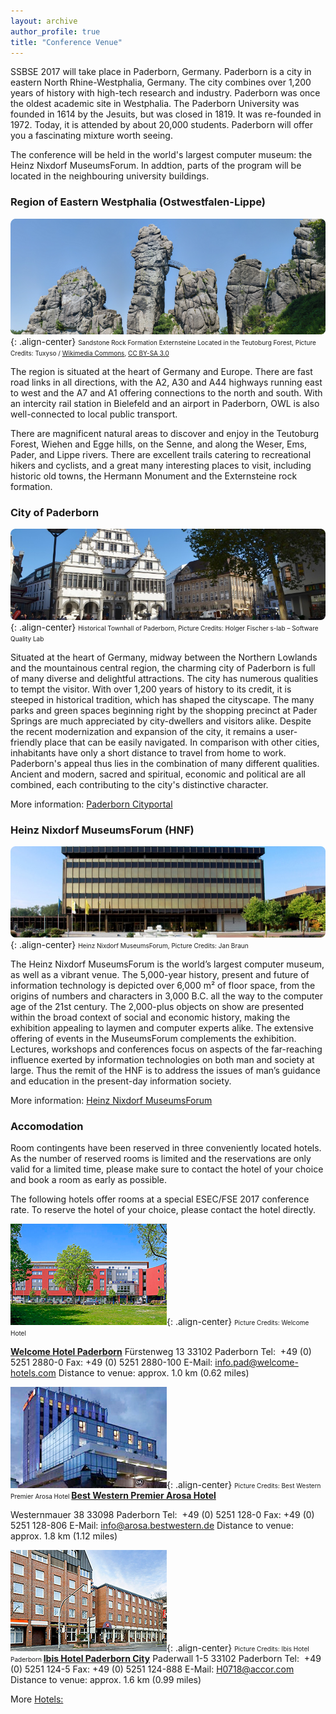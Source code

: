 ```yaml
---
layout: archive
author_profile: true
title: "Conference Venue"
---
```






SSBSE 2017 will take place in Paderborn, Germany. Paderborn is a city in eastern North Rhine-Westphalia, Germany. The city combines over 1,200 years of history with high-tech research and industry. Paderborn was once the oldest academic site in Westphalia. The Paderborn University was founded in 1614 by the Jesuits, but was closed in 1819. It was re-founded in 1972. Today, it is attended by about 20,000 students. Paderborn will offer you a fascinating mixture worth seeing.

The conference will be held in the world's largest computer museum: the Heinz Nixdorf MuseumsForum. 
In addtion, parts of the program will be located in the neighbouring university buildings.
				

### Region of Eastern Westphalia (Ostwestfalen-Lippe)
![image-externsteine](/images/venue/externsteine.png){: .align-center}
<span style="font-size: 10px">Sandstone Rock Formation Externsteine Located in the Teutoburg Forest, Picture Credits: Tuxyso / [Wikimedia Commons](http://https://commons.wikimedia.org/wiki/Main_Page "Wikimedia Commons"), [CC BY-SA 3.0](http://creativecommons.org/licenses/by-sa/3.0 "CC BY-SA 3.0")</span>

The region is situated at the heart of Germany and Europe. There are fast road links in all directions, with the A2, A30 and A44 highways running east to west and the A7 and A1 offering connections to the north and south. With an intercity rail station in Bielefeld and an airport in Paderborn, OWL is also well-connected to local public transport.

There are magnificent natural areas to discover and enjoy in the Teutoburg Forest, Wiehen and Egge hills, on the Senne, and along the Weser, Ems, Pader, and Lippe rivers. There are excellent trails catering to recreational hikers and cyclists, and a great many interesting places to visit, including historic old towns, the Hermann Monument and the Externsteine rock formation.


### City of Paderborn
![image-rathaus](/images/venue/Rathaus_sm_(holger_fischer).jpg){: .align-center}
<span style="font-size: 10px">Historical Townhall of Paderborn, Picture Credits: Holger Fischer s-lab – Software Quality Lab</span>

Situated at the heart of Germany, midway between the Northern Lowlands and the mountainous central region, the charming city of Paderborn is full of many diverse and delightful attractions. The city has numerous qualities to tempt the visitor. With over 1,200 years of history to its credit, it is steeped in historical tradition, which has shaped the cityscape. The many parks and green spaces beginning right by the shopping precinct at Pader Springs are much appreciated by city-dwellers and visitors alike. Despite the recent modernization and expansion of the city, it remains a user-friendly place that can be easily navigated. In comparison with other cities, inhabitants have only a short distance to travel from home to work. Paderborn's appeal thus lies in the combination of many different qualities. Ancient and modern, sacred and spiritual, economic and political are all combined, each contributing to the city's distinctive character.

More information: [Paderborn Cityportal](http://www.paderborn.de/microsite/welcome/index.php "Paderborn Cityportal")


### Heinz Nixdorf MuseumsForum (HNF)
![image-hnf](/images/venue/HNF-Aussenansicht_sm.jpg){: .align-center}
<span style="font-size: 10px">Heinz Nixdorf MuseumsForum, Picture Credits: Jan Braun  </span>

The Heinz Nixdorf MuseumsForum is the world’s largest computer museum, as well as a vibrant venue. The 5,000-year history, present and future of information technology is depicted over 6,000 m² of floor space, from the origins of numbers and characters in 3,000 B.C. all the way to the computer age of the 21st century. The 2,000-plus objects on show are presented within the broad context of social and economic history, making the exhibition appealing to laymen and computer experts alike. The extensive offering of events in the MuseumsForum complements the exhibition. Lectures, workshops and conferences focus on aspects of the far-reaching influence exerted by information technologies on both man and society at large. Thus the remit of the HNF is to address the issues of man’s guidance and education in the present-day information society.

More information: [Heinz Nixdorf MuseumsForum](http://www.hnf.de/en/home.html "Heinz Nixdorf MuseumsForum")

### Accomodation ###
Room contingents have been reserved in three conveniently located hotels. As the number of reserved rooms is limited and the reservations are only valid for a limited time, please make sure to contact the hotel of your choice and book a room as early as possible.

The following hotels offer rooms at a special ESEC/FSE 2017 conference rate.
To reserve the hotel of your choice, please contact the hotel directly.

![image-hnf](/images/venue/hotel_welcome.jpg){: .align-center}
<span style="font-size: 10px">Picture Credits: Welcome Hotel  </span>

<strong><a href="http://www.welcome-hotels.com/en/welcomehotel-paderborn/info/" target="_blank">Welcome Hotel Paderborn</a></strong> 
Fürstenweg 13
33102 Paderborn
Tel:&nbsp;&nbsp;+49 (0) 5251 2880-0
Fax: +49 (0) 5251 2880-100
E-Mail: <a href="mailto:info.pad@welcome-hotels.com">info.pad@welcome-hotels.com</a>
Distance to venue: approx. 1.0 km (0.62 miles)

![image-hnf](/images/venue/hotel_arosa.jpg){: .align-center}
<span style="font-size: 10px">Picture Credits: Best Western Premier Arosa Hotel  </span>
<strong><a href="http://book.bestwestern.com/bestwestern/DE/Paderborn-hotels/BEST-WESTERN-PREMIER-Arosa-Hotel/Hotel-Overview.do?propertyCode=95010&disablenav=true&suppressSSLPopup=true&sob=A105&language=en_US" target="_blank">Best Western Premier Arosa Hotel</a></strong> 

Westernmauer 38
33098 Paderborn
Tel:&nbsp;&nbsp;+49 (0) 5251 128-0
Fax: +49 (0) 5251 128-806
E-Mail: <a href="mailto: info@arosa.bestwestern.de"> info@arosa.bestwestern.de</a>
Distance to venue: approx. 1.8 km (1.12 miles)


![image-hnf](/images/venue/hotel_ibis.jpg){: .align-center}
<span style="font-size: 10px">Picture Credits: Ibis Hotel Paderborn  </span>
<strong><a href="http://www.ibis.com/gb/hotel-0718-ibis-paderborn-city/index.shtml" target="_blank">Ibis Hotel Paderborn City</a></strong> 
Paderwall 1-5
33102 Paderborn
Tel:&nbsp;&nbsp;+49 (0) 5251 124-5
Fax: +49 (0) 5251 124-888
E-Mail: <a href="mailto: H0718@accor.com"> H0718@accor.com</a>				
Distance to venue: approx. 1.6 km (0.99 miles)

More [Hotels:](http://www.paderborn.de/microsite/welcome/tourism/hotels_inns_guesthouses.php?p=0,10 "Hotels")

